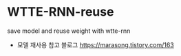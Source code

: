 # WTTE-RNN-reuse
save model and reuse weight with wtte-rnn

- 모델 재사용 참고 블로그
  https://marasong.tistory.com/163
